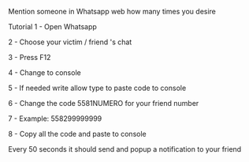 
Mention someone in Whatsapp web how many times you desire

Tutorial 
1 - Open Whatsapp  

2 - Choose your victim / friend 's chat  

3 - Press F12  

4 - Change to console  

5 - If needed write allow type to paste code to console  

6 - Change the code 5581NUMERO for your friend number 

7 - Example: 558299999999  

8 - Copy all the code and paste to console  

Every 50 seconds it should send and popup a notification to your friend

